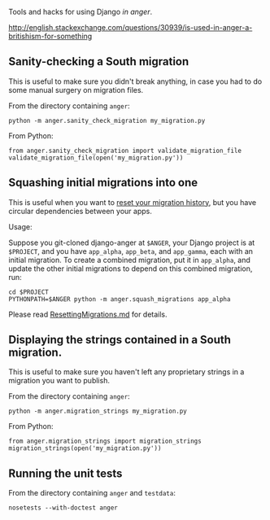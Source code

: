 Tools and hacks for using Django _in anger_.

http://english.stackexchange.com/questions/30939/is-used-in-anger-a-britishism-for-something


## Sanity-checking a South migration

This is useful to make sure you didn't break anything, in case you had to do
some manual surgery on migration files.

From the directory containing `anger`:

```
python -m anger.sanity_check_migration my_migration.py
```

From Python:

```
from anger.sanity_check_migration import validate_migration_file
validate_migration_file(open('my_migration.py'))
```


## Squashing initial migrations into one

This is useful when you want to [reset your migration
history](ResettingMigrations.md), but you have circular
dependencies between your apps.

Usage:

Suppose you git-cloned django-anger at `$ANGER`, your Django project is at
`$PROJECT`, and you have `app_alpha`, `app_beta`, and `app_gamma`, each with an
initial migration. To create a combined migration, put it in `app_alpha`, and
update the other initial migrations to depend on this combined migration, run:

```
cd $PROJECT
PYTHONPATH=$ANGER python -m anger.squash_migrations app_alpha
```

Please read [ResettingMigrations.md](ResettingMigrations.md) for details.


## Displaying the strings contained in a South migration.

This is useful to make sure you haven't left any proprietary strings in a
migration you want to publish.

From the directory containing `anger`:

```
python -m anger.migration_strings my_migration.py
```

From Python:

```
from anger.migration_strings import migration_strings
migration_strings(open('my_migration.py'))
```


## Running the unit tests

From the directory containing `anger` and `testdata`:

```
nosetests --with-doctest anger
```
